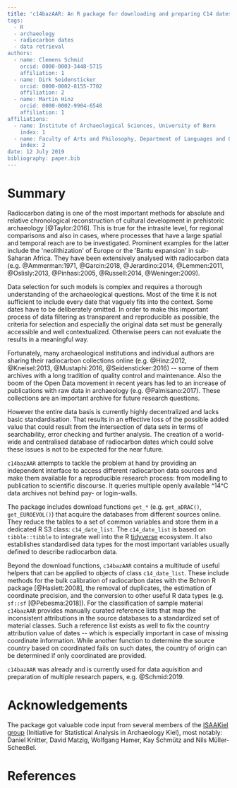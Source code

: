 ```yaml
---
title: 'c14bazAAR: An R package for downloading and preparing C14 dates from different source databases
tags:
  - R
  - archaeology
  - radiocarbon dates
  - data retrieval
authors:
  - name: Clemens Schmid
    orcid: 0000-0003-3448-5715
    affiliation: 1
  - name: Dirk Seidensticker
    orcid: 0000-0002-8155-7702
    affiliation: 2
  - name: Martin Hinz
    orcid: 0000-0002-9904-6548
    affiliation: 1
affiliations:
  - name: Institute of Archaeological Sciences, University of Bern
    index: 1
  - name: Faculty of Arts and Philosophy, Department of Languages and Cultures, Ghent University
    index: 2
date: 12 July 2019
bibliography: paper.bib 
---
```


# Summary

Radiocarbon dating is one of the most important methods for absolute and relative chronological reconstruction of cultural development in prehistoric archaeology [@Taylor:2016]. This is true for the intrasite level, for regional comparisons and also in cases, where processes that have a large spatial and temporal reach are to be investigated. Prominent examples for the latter include the 'neolithization' of Europe or the 'Bantu expansion' in sub-Saharan Africa. They have been extensively analysed with radiocarbon data (e.g. @Ammerman:1971, @Garcin:2018, @Jerardino:2014, @Lemmen:2011, @Oslisly:2013, @Pinhasi:2005, @Russell:2014, @Weninger:2009).

Data selection for such models is complex and requires a thorough understanding of the archaeological questions. Most of the time it is not sufficient to include every date that vaguely fits into the context. Some dates have to be deliberately omitted. In order to make this important process of data filtering as transparent and reproducible as possible, the criteria for selection and especially the original data set must be generally accessible and well contextualized. Otherwise peers can not evaluate the results in a meaningful way.

Fortunately, many archaeological institutions and individual authors are sharing their radiocarbon collections online (e.g. @Hinz:2012, @Kneisel:2013, @Mustaphi:2016, @Seidensticker:2016) -- some of them archives with a long tradition of quality control and maintenance. Also the boom of the Open Data movement in recent years has led to an increase of publications with raw data in archaeology (e.g. @Palmisano:2017). These collections are an important archive for future research questions. 

However the entire data basis is currently highly decentralized and lacks basic standardisation. That results in an effective loss of the possible added value that could result from the intersection of data sets in terms of searchability, error checking and further analysis. The creation of a world-wide and centralised database of radiocarbon dates which could solve these issues is not to be expected for the near future.

``c14bazAAR`` attempts to tackle the problem at hand by providing an independent interface to access different radiocarbon data sources and make them available for a reproducible research process: from modelling to publication to scientific discourse. It queries multiple openly available ^14^C data archives not behind pay- or login-walls.

The package includes download functions `get_*` (e.g. `get_aDRAC()`, `get_EUROEVOL()`) that acquire the databases from different sources online. They reduce the tables to a set of common variables and store them in a dedicated R S3 class: `c14_date_list`. The `c14_date_list` is based on `tibble::tibble` to integrate well into the R [tidyverse](https://www.tidyverse.org/) ecosystem. It also establishes standardised data types for the most important variables usually defined to describe radiocarbon data.

Beyond the download functions, ``c14bazAAR`` contains a multitude of useful helpers that can be applied to objects of class `c14_date_list`. These include methods for the bulk calibration of radiocarbon dates with the Bchron R package [@Haslett:2008], the removal of duplicates, the estimation of coordinate precision, and the conversion to other useful R data types (e.g. `sf::sf` [@Pebesma:2018]). For the classification of sample material ``c14bazAAR`` provides manually curated reference lists that map the inconsistent attributions in the source databases to a standardized set of material classes. Such a reference list exists as well to fix the country attribution value of dates -- which is especially important in case of missing coordinate information. While another function to determine the source country based on coordinated fails on such dates, the country of origin can be determined if only coordinated are provided.


``c14bazAAR`` was already and is currently used for data aquisition and preparation of multiple research papers, e.g. @Schmid:2019.

# Acknowledgements

The package got valuable code input from several members of the [ISAAKiel group](https://isaakiel.github.io) (Initiative for Statistical Analysis in Archaeology Kiel), most notably: Daniel Knitter, David Matzig, Wolfgang Hamer, Kay Schmütz and Nils Müller-Scheeßel.

# References
